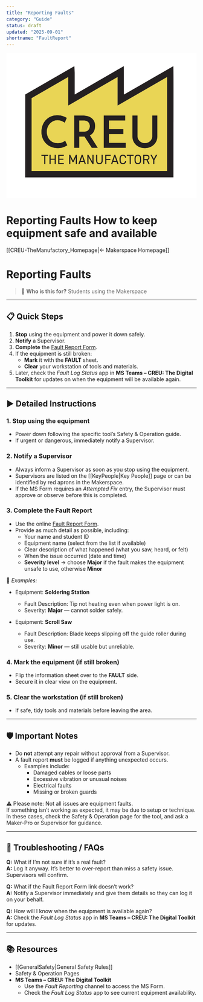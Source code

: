 ```yaml
---
title: "Reporting Faults"  
category: "Guide"  
status: draft  
updated: "2025-09-01"  
shortname: "FaultReport"  
---
```


<!-- Custom banner -->
<div class="page-banner">
  <img src="../images/creu_logo.png" alt="CREU Makerspace Logo">
  <h1>Reporting Faults <span class="tagline">How to keep equipment safe and available</span></h1>
</div>

[[CREU-TheManufactory_Homepage|← Makerspace Homepage]]

# Reporting Faults 

> 👥 **Who is this for?**
 > Students using the Makerspace  
---

## 📋 Quick Steps
1. **Stop** using the equipment and power it down safely.  
2. **Notify** a <span class="red-apron">Supervisor</span>.  
3. **Complete** the [Fault Report Form](https://forms.office.com/e/Avbq9JJgqw).  
4. If the equipment is still broken:  
   - **Mark** it with the **FAULT** sheet.  
   - **Clear** your workstation of tools and materials.
5. Later, check the *Fault Log Status* app in **MS Teams – CREU: The Digital Toolkit** for updates on when the equipment will be available again.


---

## ▶️ Detailed Instructions

### 1. Stop using the equipment
- Power down following the specific tool’s Safety & Operation guide.  
- If urgent or dangerous, immediately notify a <span class="red-apron">Supervisor</span>.  

### 2. Notify a Supervisor
- Always inform a <span class="red-apron">Supervisor</span> as soon as you stop using the equipment.  
- Supervisors are listed on the [[KeyPeople|Key People]] page or can be identified by red aprons in the Makerspace.  
- If the MS Form requires an *Attempted Fix* entry, the <span class="red-apron">Supervisor</span> must approve or observe before this is completed.  

### 3. Complete the Fault Report
- Use the online [Fault Report Form](https://forms.office.com/e/Avbq9JJgqw).  
- Provide as much detail as possible, including:  
  - Your name and student ID  
  - Equipment name (select from the list if available)  
  - Clear description of what happened (what you saw, heard, or felt)  
  - When the issue occurred (date and time)  
  - **Severity level** → choose **Major** if the fault makes the equipment unsafe to use, otherwise **Minor**  

📖 *Examples:*  
- Equipment: **Soldering Station**  
  - Fault Description: Tip not heating even when power light is on.  
  - Severity: **Major** — cannot solder safely.  

- Equipment: **Scroll Saw**  
  - Fault Description: Blade keeps slipping off the guide roller during use.  
  - Severity: **Minor** — still usable but unreliable.  

### 4. Mark the equipment (if still broken)
- Flip the information sheet over to the **FAULT** side.  
- Secure it in clear view on the equipment.  

### 5. Clear the workstation (if still broken)
- If safe, tidy tools and materials before leaving the area.  

---

## 🛡️ Important Notes
- Do **not** attempt any repair without approval from a <span class="red-apron">Supervisor</span>.  
- A fault report **must** be logged if anything unexpected occurs.  
  - Examples include:  
    - Damaged cables or loose parts  
    - Excessive vibration or unusual noises  
    - Electrical faults  
    - Missing or broken guards  

⚠️ Please note: Not all issues are equipment faults.  
If something isn’t working as expected, it may be due to setup or technique. In these cases, check the Safety & Operation page for the tool, and ask a Maker-Pro or <span class="red-apron">Supervisor</span> for guidance.  

---

## 🔎 Troubleshooting / FAQs
**Q:** What if I’m not sure if it’s a real fault?  
**A:** Log it anyway. It’s better to over-report than miss a safety issue. Supervisors will confirm.  

**Q:** What if the Fault Report Form link doesn’t work?  
**A:** Notify a <span class="red-apron">Supervisor</span> immediately and give them details so they can log it on your behalf.  

**Q:** How will I know when the equipment is available again?  
**A:** Check the *Fault Log Status* app in **MS Teams – CREU: The Digital Toolkit** for updates.  

---

## 📚 Resources
- [[GeneralSafety|General Safety Rules]]  
- Safety & Operation Pages
- **MS Teams – CREU: The Digital Toolkit**  
  - Use the *Fault Reporting* channel to access the MS Form.  
  - Check the *Fault Log Status* app to see current equipment availability.  

